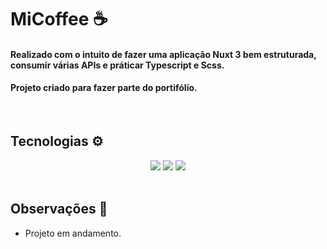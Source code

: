 # MiCoffee ☕

#### Realizado com o intuito de fazer uma aplicação Nuxt 3 bem estruturada, consumir várias APIs e práticar Typescript e Scss.

#### Projeto criado para fazer parte do portifólio.

&nbsp;

## Tecnologias ⚙️

<div align='center' >

<img src='https://img.shields.io/badge/nuxt%20js-00C58E?style=for-the-badge&logo=nuxtdotjs&logoColor=white'> 
<img src="https://img.shields.io/badge/TypeScript-007ACC?style=for-the-badge&logo=typescript&logoColor=white">
<img src="https://img.shields.io/badge/Scss-CC6699?style=for-the-badge&logo=sass&logoColor=white" >
</div>
&nbsp;

## Observações 👀

- Projeto em andamento.
